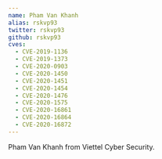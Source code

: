 ```yaml
---
name: Pham Van Khanh
alias: rskvp93
twitter: rskvp93
github: rskvp93
cves:
  - CVE-2019-1136
  - CVE-2019-1373
  - CVE-2020-0903
  - CVE-2020-1450
  - CVE-2020-1451
  - CVE-2020-1454
  - CVE-2020-1476
  - CVE-2020-1575
  - CVE-2020-16861
  - CVE-2020-16864
  - CVE-2020-16872
---
```

Pham Van Khanh from Viettel Cyber Security.
